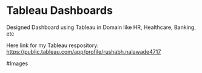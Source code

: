 
# Tableau Dashboards
Designed Dashboard using Tableau in Domain like HR, Healthcare, Banking, etc

Here link for my Tableau respository:
https://public.tableau.com/app/profile/rushabh.nalawade4717

#Images
<img src="">
